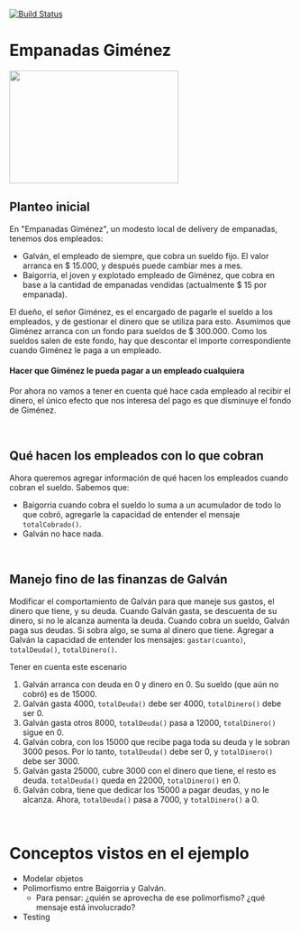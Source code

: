 
 
[![Build Status](https://travis-ci.org/wollok/polimorfismoEmpanadasGimenez.svg?branch=master)](https://travis-ci.org/wollok/polimorfismoEmpanadasGimenez)

# Empanadas Giménez

<img src="img/empanadasGimenez.png" height="200" width="300">

## Planteo inicial

En "Empanadas Giménez", un modesto local de delivery de empanadas, tenemos dos empleados:

* Galván, el empleado de siempre, que cobra un sueldo fijo. El valor arranca en $ 15.000, y después puede cambiar mes a mes.
* Baigorria, el joven y explotado empleado de Giménez, que cobra en base a la cantidad de empanadas vendidas (actualmente $ 15 por empanada).

El dueño, el señor Giménez, es el encargado de pagarle el sueldo a los empleados, y de gestionar el dinero que se utiliza para esto. Asumimos que Giménez arranca con un fondo para sueldos de $ 300.000. Como los sueldos salen de este fondo, hay que descontar el importe correspondiente cuando Giménez le paga a un empleado.

#### Hacer que Giménez le pueda pagar a un empleado cualquiera
Por ahora no vamos a tener en cuenta qué hace cada empleado al recibir el dinero, el único efecto que nos interesa del pago es que disminuye el fondo de Giménez.


<br>

## Qué hacen los empleados con lo que cobran

Ahora queremos agregar información de qué hacen los empleados cuando cobran el sueldo. Sabemos que:
- Baigorria cuando cobra el sueldo lo suma a un acumulador de todo lo que cobró, agregarle la capacidad de entender el mensaje `totalCobrado()`. 
- Galván no hace nada.


<br>

## Manejo fino de las finanzas de Galván

Modificar el comportamiento de Galván para que maneje sus gastos, el dinero que tiene, y su deuda. Cuando Galván gasta, se descuenta de su dinero, si no le alcanza aumenta la deuda. Cuando cobra un sueldo, Galván paga sus deudas. Si sobra algo, se suma al dinero que tiene. Agregar a Galván la capacidad de entender los mensajes: `gastar(cuanto)`, `totalDeuda()`, `totalDinero()`.

Tener en cuenta este escenario
1. Galván arranca con deuda en 0 y dinero en 0. Su sueldo (que aún no cobró) es de 15000.
1. Galván gasta 4000, `totalDeuda()` debe ser 4000, `totalDinero()` debe ser 0.
1. Galván gasta otros 8000, `totalDeuda()` pasa a 12000, `totalDinero()` sigue en 0.
1. Galván cobra, con los 15000 que recibe paga toda su deuda y le sobran 3000 pesos. Por lo tanto, `totalDeuda()` debe ser 0, y `totalDinero()` debe ser 3000.
1. Galván gasta 25000, cubre 3000 con el dinero que tiene, el resto es deuda. `totalDeuda()` queda en 22000, `totalDinero()` en 0.
1. Galván cobra, tiene que dedicar los 15000 a pagar deudas, y no le alcanza. Ahora, `totalDeuda()` pasa a 7000, y `totalDinero()` a 0.


<br>

# Conceptos vistos en el ejemplo

* Modelar objetos
* Polimorfismo entre Baigorria y Galván.
  * Para pensar: ¿quién se aprovecha de ese polimorfismo? ¿qué mensaje está involucrado?
* Testing
